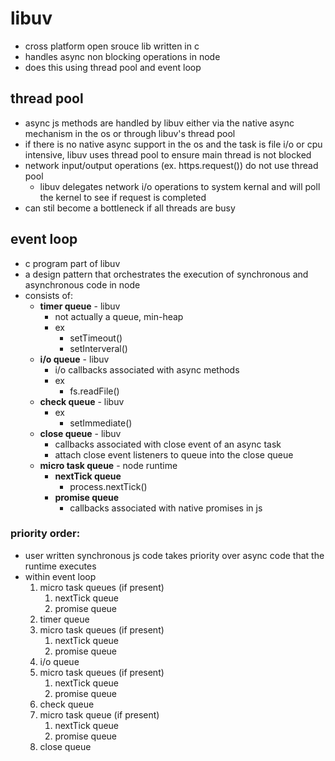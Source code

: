 # libuv

- cross platform open srouce lib written in c
- handles async non blocking operations in node
- does this using thread pool and event loop

## thread pool

- async js methods are handled by libuv either via the native async mechanism in the os or through libuv's thread pool
- if there is no native async support in the os and the task is file i/o or cpu intensive, libuv uses thread pool to ensure main thread is not blocked
- network input/output operations (ex. https.request()) do not use thread pool
  - libuv delegates network i/o operations to system kernal and will poll the kernel to see if request is completed
- can stil become a bottleneck if all threads are busy

## event loop

- c program part of libuv
- a design pattern that orchestrates the execution of synchronous and asynchronous code in node
- consists of:
  - **timer queue** - libuv
    - not actually a queue, min-heap
    - ex
      - setTimeout()
      - setInterveral()
  - **i/o queue** - libuv
    - i/o callbacks associated with async methods
    - ex
      - fs.readFile()
  - **check queue** - libuv
    - ex
      - setImmediate()
  - **close queue** - libuv
    - callbacks associated with close event of an async task
    - attach close event listeners to queue into the close queue
  - **micro task queue** - node runtime
    - **nextTick queue**
      - process.nextTick()
    - **promise queue**
      - callbacks associated with native promises in js

### priority order:

- user written synchronous js code takes priority over async code that the runtime executes
- within event loop
  1. micro task queues (if present)
     1. nextTick queue
     2. promise queue
  2. timer queue
  3. micro task queues (if present)
     1. nextTick queue
     2. promise queue
  4. i/o queue
  5. micro task queues (if present)
     1. nextTick queue
     2. promise queue
  6. check queue
  7. micro task queue (if present)
     1. nextTick queue
     2. promise queue
  8. close queue
